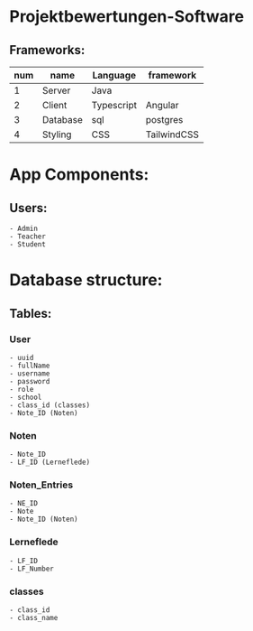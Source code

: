 # Projektbewertungen-Software


## Frameworks:

|num|name|Language|framework|
|-|-|-|-|
|1|Server|Java| |
|2|Client|Typescript|Angular|
|3|Database|sql|postgres|
|4|Styling|CSS|TailwindCSS|



# App Components:

## Users:

    - Admin
    - Teacher
    - Student

# Database structure:

## Tables:

### User
    - uuid
    - fullName
    - username
    - password
    - role
    - school
    - class_id (classes)
    - Note_ID (Noten)

### Noten
    - Note_ID
    - LF_ID (Lerneflede)

### Noten_Entries
    - NE_ID
    - Note
    - Note_ID (Noten)

### Lerneflede
    - LF_ID
    - LF_Number

### classes
    - class_id
    - class_name

### 
